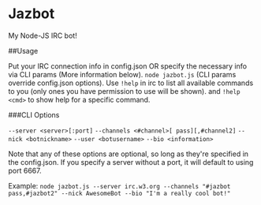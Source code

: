 Jazbot
======

My Node-JS IRC bot!

##Usage

Put your IRC connection info in config.json OR specify the necessary info via CLI params (More information below).
`node jazbot.js` (CLI params override config.json options).
Use `!help` in irc to list all available commands to you (only ones you have permission to use will be shown).
and `!help <cmd>` to show help for a specific command.

###CLI Options

`--server <server>[:port]`
`--channels <#channel>[ pass][,#channel2]`
`--nick <botnickname>`
`--user <botusername>`
`--bio <information>`

Note that any of these options are optional, so long as they're specified in the config.json. 
If you specify a server without a port, it will default to using port 6667.

Example:
`node jazbot.js --server irc.w3.org --channels "#jazbot pass,#jazbot2" --nick AwesomeBot --bio "I'm a really cool bot!"`